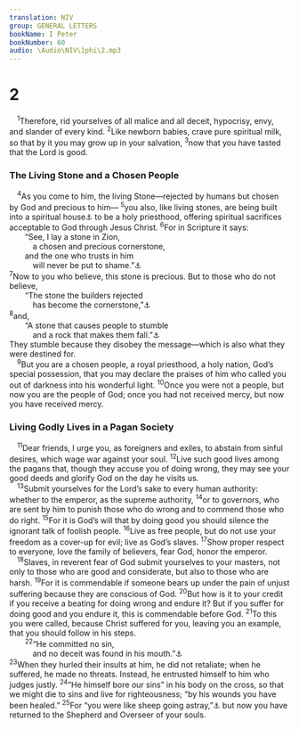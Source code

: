 ```yaml
---
translation: NIV
group: GENERAL LETTERS
bookName: I Peter 
bookNumber: 60
audio: \Audio\NIV\1phi\2.mp3
---
```


<div class="title"><h1>2</h1></div>
<span class="verse 1phi_2_1"> <sup>1</sup>Therefore, rid yourselves of all malice and all deceit, hypocrisy, envy, and slander of every kind. </span>
<span class="verse 1phi_2_2"><sup>2</sup>Like newborn babies, crave pure spiritual milk, so that by it you may grow up in your salvation, </span>
<span class="verse 1phi_2_3"><sup>3</sup>now that you have tasted that the Lord is good. <br/></span>
<div class="title"><h3>The Living Stone and a Chosen People </h3></div>
<span class="verse 1phi_2_4"> <sup>4</sup>As you come to him, the living Stone—rejected by humans but chosen by God and precious to him— </span>
<span class="verse 1phi_2_5"><sup>5</sup>you also, like living stones, are being built into a spiritual house<a data-toggle="tooltip" data-placement="bottom" title="Or into a temple of the Spirit">⚓</a> to be a holy priesthood, offering spiritual sacrifices acceptable to God through Jesus Christ. </span>
<span class="verse 1phi_2_6"><sup>6</sup>For in Scripture it says: <br/>  “See, I lay a stone in Zion, <br/>   a chosen and precious cornerstone, <br/>  and the one who trusts in him <br/>   will never be put to shame.”<a data-toggle="tooltip" data-placement="bottom" title="Isaiah 28:16">⚓</a><br/></span>
<span class="verse 1phi_2_7"><sup>7</sup>Now to you who believe, this stone is precious. But to those who do not believe, <br/>  “The stone the builders rejected <br/>   has become the cornerstone,”<a data-toggle="tooltip" data-placement="bottom" title="Psalm 118:22">⚓</a><br/></span>
<span class="verse 1phi_2_8"><sup>8</sup>and, <br/>  “A stone that causes people to stumble <br/>   and a rock that makes them fall.”<a data-toggle="tooltip" data-placement="bottom" title="Isaiah 8:14">⚓</a><br/>They stumble because they disobey the message—which is also what they were destined for. <br/></span>
<span class="verse 1phi_2_9"> <sup>9</sup>But you are a chosen people, a royal priesthood, a holy nation, God’s special possession, that you may declare the praises of him who called you out of darkness into his wonderful light. </span>
<span class="verse 1phi_2_10"><sup>10</sup>Once you were not a people, but now you are the people of God; once you had not received mercy, but now you have received mercy. <br/></span>
<div class="title"><h3>Living Godly Lives in a Pagan Society </h3></div>
<span class="verse 1phi_2_11"> <sup>11</sup>Dear friends, I urge you, as foreigners and exiles, to abstain from sinful desires, which wage war against your soul. </span>
<span class="verse 1phi_2_12"><sup>12</sup>Live such good lives among the pagans that, though they accuse you of doing wrong, they may see your good deeds and glorify God on the day he visits us. <br/></span>
<span class="verse 1phi_2_13"> <sup>13</sup>Submit yourselves for the Lord’s sake to every human authority: whether to the emperor, as the supreme authority, </span>
<span class="verse 1phi_2_14"><sup>14</sup>or to governors, who are sent by him to punish those who do wrong and to commend those who do right. </span>
<span class="verse 1phi_2_15"><sup>15</sup>For it is God’s will that by doing good you should silence the ignorant talk of foolish people. </span>
<span class="verse 1phi_2_16"><sup>16</sup>Live as free people, but do not use your freedom as a cover-up for evil; live as God’s slaves. </span>
<span class="verse 1phi_2_17"><sup>17</sup>Show proper respect to everyone, love the family of believers, fear God, honor the emperor. <br/></span>
<span class="verse 1phi_2_18"> <sup>18</sup>Slaves, in reverent fear of God submit yourselves to your masters, not only to those who are good and considerate, but also to those who are harsh. </span>
<span class="verse 1phi_2_19"><sup>19</sup>For it is commendable if someone bears up under the pain of unjust suffering because they are conscious of God. </span>
<span class="verse 1phi_2_20"><sup>20</sup>But how is it to your credit if you receive a beating for doing wrong and endure it? But if you suffer for doing good and you endure it, this is commendable before God. </span>
<span class="verse 1phi_2_21"><sup>21</sup>To this you were called, because Christ suffered for you, leaving you an example, that you should follow in his steps. <br/></span>
<span class="verse 1phi_2_22">  <sup>22</sup>“He committed no sin, <br/>   and no deceit was found in his mouth.”<a data-toggle="tooltip" data-placement="bottom" title="Isaiah 53:9">⚓</a><br/></span>
<span class="verse 1phi_2_23"><sup>23</sup>When they hurled their insults at him, he did not retaliate; when he suffered, he made no threats. Instead, he entrusted himself to him who judges justly. </span>
<span class="verse 1phi_2_24"><sup>24</sup>“He himself bore our sins” in his body on the cross, so that we might die to sins and live for righteousness; “by his wounds you have been healed.” </span>
<span class="verse 1phi_2_25"><sup>25</sup>For “you were like sheep going astray,”<a data-toggle="tooltip" data-placement="bottom" title="Isaiah 53:4,5,6 (see Septuagint)">⚓</a> but now you have returned to the Shepherd and Overseer of your souls. <br/></span>
